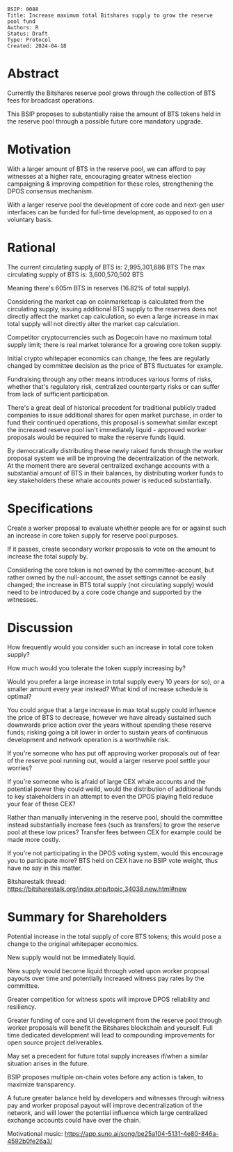     BSIP: 0088
    Title: Increase maximum total Bitshares supply to grow the reserve pool fund
    Authors: R
    Status: Draft
    Type: Protocol
    Created: 2024-04-18

# Abstract

Currently the Bitshares reserve pool grows through the collection of BTS fees for broadcast operations.

This BSIP proposes to substantially raise the amount of BTS tokens held in the reserve pool through a possible future core mandatory upgrade.

# Motivation

With a larger amount of BTS in the reserve pool, we can afford to pay witnesses at a higher rate, encouraging greater witness election campaigning & improving competition for these roles, strengthening the DPOS consensus mechanism.

With a larger reserve pool the development of core code and next-gen user interfaces can be funded for full-time development, as opposed to on a voluntary basis.

# Rational

The current circulating supply of BTS is: 2,995,301,686 BTS
The max circulating supply of BTS is: 3,600,570,502 BTS

Meaning there's 605m BTS in reserves (16.82% of total supply).

Considering the market cap on coinmarketcap is calculated from the circulating supply, issuing additional BTS supply to the reserves does not directly affect the market cap calculation, so even a large increase in max total supply will not directly alter the market cap calculation.

Competitor cryptocurrencies such as Dogecoin have no maximum total supply limit; there is real market tolerance for a growing core token supply.

Initial crypto whitepaper economics can change, the fees are regularly changed by committee decision as the price of BTS fluctuates for example.

Fundraising through any other means introduces various forms of risks, whether that's regulatory risk, centralized counterparty risks or can suffer from lack of sufficient participation.

There's a great deal of historical precedent for traditional publicly traded companies to issue additional shares for open market purchase, in order to fund their continued operations, this proposal is somewhat similar except the increased reserve pool isn't immediately liquid - approved worker proposals would be required to make the reserve funds liquid.

By democratically distributing these newly raised funds through the worker proposal system we will be improving the decentralization of the network. At the moment there are several centralized exchange accounts with a substantial amount of BTS in their balances, by distributing worker funds to key stakeholders these whale accounts power is reduced substantially.

# Specifications

Create a worker proposal to evaluate whether people are for or against such an increase in core token supply for reserve pool purposes.

If it passes, create secondary worker proposals to vote on the amount to increase the total supply by.

Considering the core token is not owned by the committee-account, but rather owned by the null-account, the asset settings cannot be easily changed; the increase in BTS total supply (not circulating supply) would need to be introduced by a core code change and supported by the witnesses.

# Discussion

How frequently would you consider such an increase in total core token supply?

How much would you tolerate the token supply increasing by?

Would you prefer a large increase in total supply every 10 years (or so), or a smaller amount every year instead? What kind of increase schedule is optimal?

You could argue that a large increase in max total supply could influence the price of BTS to decrease, however we have already sustained such downwards price action over the years without spending these reserve funds; risking going a bit lower in order to sustain years of continuous development and network operation is a worthwhile risk.

If you're someone who has put off approving worker proposals out of fear of the reserve pool running out, would a larger reserve pool settle your worries?

If you're someone who is afraid of large CEX whale accounts and the potential power they could weild, would the distribution of additional funds to key stakeholders in an attempt to even the DPOS playing field reduce your fear of these CEX?

Rather than manually intervening in the reserve pool, should the committee instead substantially increase fees (such as transfers) to grow the reserve pool at these low prices? Transfer fees between CEX for example could be made more costly.

If you're not participating in the DPOS voting system, would this encourage you to participate more? BTS held on CEX have no BSIP vote weight, thus have no say in this matter.

Bitsharestalk thread: https://bitsharestalk.org/index.php/topic,34038.new.html#new

# Summary for Shareholders

Potential increase in the total supply of core BTS tokens; this would pose a change to the original whitepaper economics.

New supply would not be immediately liquid.

New supply would become liquid through voted upon worker proposal payouts over time and potentially increased witness pay rates by the committee.

Greater competition for witness spots will improve DPOS reliability and resiliency.

Greater funding of core and UI development from the reserve pool through worker proposals will benefit the Bitshares blockchain and yourself. Full time dedicated development will lead to compounding improvements for open source project deliverables.

May set a precedent for future total supply increases if/when a similar situation arises in the future.

BSIP proposes multiple on-chain votes before any action is taken, to maximize transparency.

A future greater balance held by developers and witnesses through witness pay and worker proposal payout will improve decentralization of the network, and will lower the potential influence which large centralized exchange accounts could have over the chain.

Motivational music: https://app.suno.ai/song/be25a104-5131-4e80-846a-4592b0fe26a3/